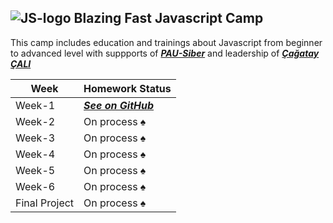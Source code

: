 ##    ![JS-logo](https://upload.wikimedia.org/wikipedia/commons/thumb/9/99/Unofficial_JavaScript_logo_2.svg/100px-Unofficial_JavaScript_logo_2.svg.png) Blazing Fast Javascript Camp 	   

This camp includes education and trainings about Javascript from beginner to advanced level with suppports of [***PAU-Siber***](https://pausiber.xyz/) and leadership of [***Çağatay ÇALI***](https://github.com/cagataycali)

|Week|Homework Status |
|--|--|
| Week-1 |[***See on GitHub***](https://github.com/Szqii/Javascript-Camp/tree/master/Hw1)
|Week-2|On process ♠|
|Week-3|On process ♠|
|Week-4|On process ♠|
|Week-5|On process ♠|
|Week-6|On process ♠|
|Final Project|On process ♠
